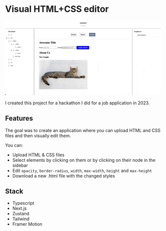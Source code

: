 # Visual HTML+CSS editor
![Preview](/public/page-editor.gif)

I created this project for a hackathon I did for a job application in 2023.

## Features
The goal was to create an application where you can upload HTML and CSS files and then visually edit them.

You can:
- Upload HTML & CSS files
- Select elements by clicking on them or by clicking on their node in the sidebar
- Edit `opacity`, `border-radius`, `width`, `max-width`, `height` and `max-height`
- Download a new .html file with the changed styles

## Stack
- Typescript
- Next.js
- Zustand
- Tailwind
- Framer Motion
